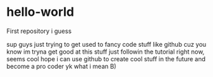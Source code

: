 # hello-world
First repository i guess


sup guys just trying to get used to fancy code stuff like github cuz you know
im tryna get good at this stuff
just followin the tutorial right now, seems cool
hope i can use github to create cool stuff in the future and become a pro coder yk what i mean B)
